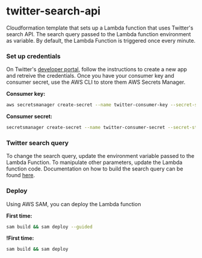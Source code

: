 # twitter-search-api

Cloudformation template that sets up a Lambda function that uses Twitter's search API. The search query passed to the Lambda function environment as variable. By default, the Lambda Function is triggered once every minute.

### Set up credentials

On Twitter's [developer portal](https://developer.twitter.com/en/portal/dashboard), follow the instructions to create a new app and retreive the credentials. Once you have your consumer key and consumer secret, use the AWS CLI to store them AWS Secrets Manager.

**Consumer key:**

```bash
aws secretsmanager create-secret --name twitter-consumer-key --secret-string 'CONSUMER_KEY_GOES_HERE'
```

**Consumer secret:**

```bash
secretsmanager create-secret --name twitter-consumer-secret --secret-string 'CONSUMER_SECRET_GOES_HERE'
```

### Twitter search query

To change the search query, update the environment variable passed to the Lambda Function. To manipulate other parameters, update the Lambda function code. Documentation on how to build the search query can be found [here](https://developer.twitter.com/en/docs/twitter-api/tweets/search/integrate/build-a-query).

### Deploy

Using AWS SAM, you can deploy the Lambda function

**First time:**

```bash
sam build && sam deploy --guided
```

**!First time:**

```bash
sam build && sam deploy
```
